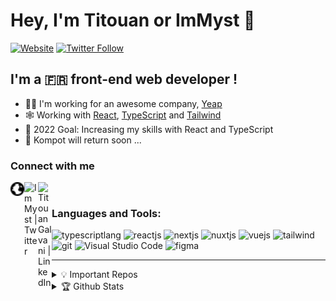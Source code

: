 # Hey, I'm Titouan or ImMyst 👋

[![Website](https://img.shields.io/website?label=titouan-galvani.fr&logo=personal-website&style=for-the-badge&up_color=yellow&up_message=WIP&url=https%3A%2F%2Ftitouan-galvani.fr%2F)][website]
[![Twitter Follow](https://img.shields.io/twitter/follow/ImMyst_?color=%231DA1F2&logo=twitter&style=for-the-badge)][twitter]

## I'm a 🇫🇷 front-end web developer !

- 👨‍💻 I'm working for an awesome company, [Yeap][yeap]
- 🕸 Working with [React][react], [TypeScript][typescript] and [Tailwind][tailwind]
- 🥅 2022 Goal: Increasing my skills with React and TypeScript
- 💄 Kompot will return soon ...

### Connect with me

[<img align="left" alt="titouan-galvani.fr" width="22px" src="https://raw.githubusercontent.com/iconic/open-iconic/master/svg/globe.svg" />][website]
[<img align="left" alt="ImMyst | Twitter" width="22px" src="https://cdn.jsdelivr.net/npm/simple-icons@v3/icons/twitter.svg" />][twitter]
[<img align="left" alt="Titouan Galvani | LinkedIn" width="22px" src="https://cdn.jsdelivr.net/npm/simple-icons@v3/icons/linkedin.svg" />][linkedin]

<br />

### Languages and Tools:

<p align="left">
  <img src="https://www.vectorlogo.zone/logos/typescriptlang/typescriptlang-icon.svg" alt="typescriptlang" width="36" height="36"/>
  <img src="https://www.vectorlogo.zone/logos/reactjs/reactjs-icon.svg" alt="reactjs" width="36" height="36"/>
  <img src="https://upload.vectorlogo.zone/logos/nextjs/images/2d3864ef-00e0-4026-ab1d-30e4a98e2899.svg" alt="nextjs" width="56" />
  <img src="https://www.vectorlogo.zone/logos/nuxtjs/nuxtjs-icon.svg" alt="nuxtjs" width="36" height="36"/>
  <img src="https://www.vectorlogo.zone/logos/vuejs/vuejs-icon.svg" alt="vuejs" width="36" height="36"/>
  <img src="https://www.vectorlogo.zone/logos/tailwindcss/tailwindcss-icon.svg" alt="tailwind" width="36" height="36"/>
  <img src="https://www.vectorlogo.zone/logos/git-scm/git-scm-icon.svg" alt="git" width="36" height="36"/>
  <img alt="Visual Studio Code" width="36" height="36" src="https://www.vectorlogo.zone/logos/visualstudio_code/visualstudio_code-icon.svg"/>
  <img src="https://www.vectorlogo.zone/logos/figma/figma-icon.svg" alt="figma" width="36" height="36"/> 
</p>

---

<details>
  <summary>💡 Important Repos</summary>
  <br>

[![ReadMe Card](https://github-readme-stats.immyst1.vercel.app/api/pin/?username=ImMyst&repo=Personal-site)](https://github.com/ImMyst/Personal-site)

[![ReadMe Card](https://github-readme-stats.immyst1.vercel.app/api/pin/?username=ImMyst&repo=kompot)](https://github.com/ImMyst/kompot)

[![ReadMe Card](https://github-readme-stats.immyst1.vercel.app/api/pin/?username=ImMyst&repo=Once-Agaaain)](https://github.com/ImMyst/Once-Agaaain)

[![ReadMe Card](https://github-readme-stats.immyst1.vercel.app/api/pin/?username=ImMyst&repo=create-project)](https://github.com/ImMyst/create-project)

</details>

<details>
  <summary>🏆 Github Stats</summary>

  <img align="left" alt="ImMyst's Github Stats" src="https://github-readme-stats.immyst1.vercel.app/api?username=ImMyst&show_icons=true&hide_border=true" />
</details>

[yeap]: https://yeap.ai
[react]: https://fr.reactjs.org/
[typescript]: https://typescriptlang.org/
[tailwind]: https://tailwindcss.com
[website]: https://titouan-galvani.fr
[twitter]: https://twitter.com/ImMyst_
[linkedin]: https://www.linkedin.com/in/titouan-galvani
